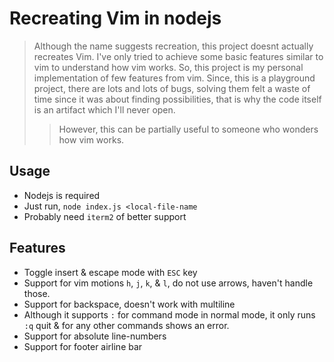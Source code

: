 # Recreating Vim in nodejs
> Although the name suggests recreation, this project doesnt actually recreates Vim.
> I've only tried to achieve some basic features similar to vim to understand how vim works. So, this project is my personal implementation of few features from vim.
> Since, this is a playground project, there are lots and lots of bugs, solving them felt a waste of time since it was about finding possibilities, that is why the code itself is an artifact which I'll never open.
> > However, this can be partially useful to someone who wonders how vim works.

## Usage
- Nodejs is required
- Just run, `node index.js <local-file-name`
- Probably need `iterm2` of better support

## Features
- Toggle insert & escape mode with `ESC` key
- Support for vim motions `h`, `j`, `k`, & `l`, do not use arrows, haven't handle those.
- Support for backspace, doesn't work with multiline
- Although it supports `:` for command mode in normal mode, it only runs `:q` quit & for any other commands shows an error.
- Support for absolute line-numbers
- Support for footer airline bar
